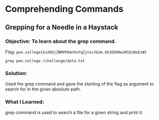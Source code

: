 # Comprehending Commands
## Grepping for a Needle in a Haystack

### Objective: To learn about the grep command.

Flag: `pwn.college{kiXEOjZBMVP8mnVuYqZjnivJUzm.QX3EDO0wiM1EzNzEzW}`

```
grep pwn.college /challenge/data.txt
```

### Solution:

Used the grep command and gave the starting of the flag as argument to search for in the given absolute path.

### What I Learned: 

grep command is used to search a file for a given string and print it.